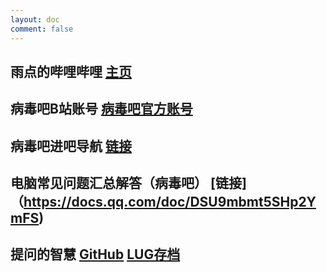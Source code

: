 ```yaml
---
layout: doc
comment: false
---
```


## 雨点的哔哩哔哩 [主页](https://space.bilibili.com/153023214)
## 病毒吧B站账号 [病毒吧官方账号](https://space.bilibili.com/3493116250163211)
## 病毒吧进吧导航 [链接](https://docs.qq.com/doc/DTHZzdVlRVnFsZnNT)
## 电脑常见问题汇总解答（病毒吧） [链接]（https://docs.qq.com/doc/DSU9mbmt5SHp2YmFS)
## 提问的智慧 [GitHub](https://github.com/ryanhanwu/How-To-Ask-Questions-The-Smart-Way/blob/main/README-zh_CN.md) [LUG存档](https://lug.ustc.edu.cn/wiki/doc/smart-questions/)
